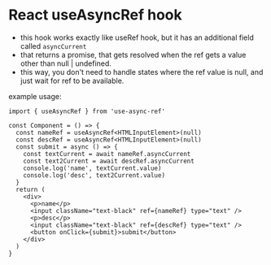 # React useAsyncRef hook

- this hook works exactly like useRef hook, but it has an additional field called `asyncCurrent`
- that returns a promise, that gets resolved when the ref gets a value other than null | undefined.
- this way, you don't need to handle states where the ref value is null, and just wait for ref to be available.

example usage:

```tsx
import { useAsyncRef } from 'use-async-ref'

const Component = () => {
  const nameRef = useAsyncRef<HTMLInputElement>(null)
  const descRef = useAsyncRef<HTMLInputElement>(null)
  const submit = async () => {
    const textCurrent = await nameRef.asyncCurrent
    const text2Current = await descRef.asyncCurrent
    console.log('name', textCurrent.value)
    console.log('desc', text2Current.value)
  }
  return (
    <div>
      <p>name</p>
      <input className="text-black" ref={nameRef} type="text" />
      <p>desc</p>
      <input className="text-black" ref={descRef} type="text" />
      <button onClick={submit}>submit</button>
    </div>
  )
}
```
